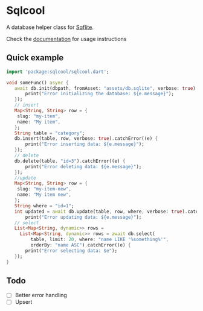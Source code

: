 # Sqlcool

A database helper class for [Sqflite](https://github.com/tekartik/sqflite).

Check the [documentation](https://sqlcool.readthedocs.io/en/latest/) for usage instructions

## Quick example

   ```dart
   import 'package:sqlcool/sqlcool.dart';

   void someFunc() async {
      await db.init(dbpath, fromAsset: "assets/db.sqlite", verbose: true).catchError((e) {
          print("Error initializing the database: ${e.message}");
      });
      // insert
      Map<String, String> row = {
       slug: "my-item",
       name: "My item",
      };
      String table = "category";
      db.insert(table, row, verbose: true).catchError((e) {
          print("Error inserting data: ${e.message}");
      });
      // delete
      db.delete(table, "id=3").catchError((e) {
          print("Error deleting data: ${e.message}");
      });
      //update
      Map<String, String> row = {
       slug: "my-item-new",
       name: "My item new",
      };
      String where = "id=1";
      int updated = await db.update(table, row, where, verbose: true).catchError((e) {
          print("Error updating data: ${e.message}");
      // select
      List<Map<String, dynamic>> rows =
        List<Map<String, dynamic>> rows = await db.select(
            table, limit: 20, where: "name LIKE '%something%'",
            orderBy: "name ASC").catchError((e) {
          print("Error selecting data: $e");
      });
   }
   ```

## Todo

- [ ] Better error handling
- [ ] Upsert